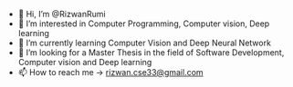 - 👋 Hi, I’m @RizwanRumi
- 👀 I’m interested in Computer Programming, Computer vision, Deep learning
- 🌱 I’m currently learning Computer Vision and Deep Neural Network
- 💞️ I’m looking for a Master Thesis in the field of Software Development, Computer vision and Deep learning
- 📫 How to reach me -> rizwan.cse33@gmail.com

<!---
RizwanRumi/RizwanRumi is a ✨ special ✨ repository because its `README.md` (this file) appears on your GitHub profile.
You can click the Preview link to take a look at your changes.
--->
